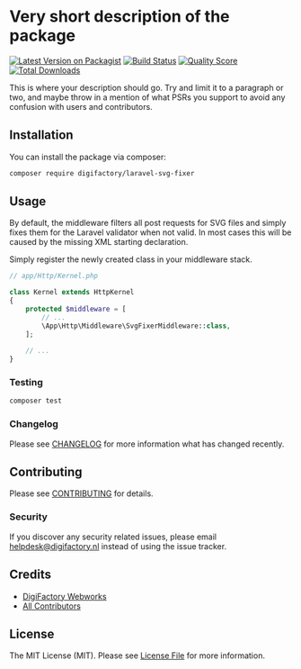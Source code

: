 # Very short description of the package

[![Latest Version on Packagist](https://img.shields.io/packagist/v/digifactory/laravel-svg-fixer.svg?style=flat-square)](https://packagist.org/packages/digifactory/laravel-svg-fixer)
[![Build Status](https://img.shields.io/travis/digifactory/laravel-svg-fixer/master.svg?style=flat-square)](https://travis-ci.org/digifactory/laravel-svg-fixer)
[![Quality Score](https://img.shields.io/scrutinizer/g/digifactory/laravel-svg-fixer.svg?style=flat-square)](https://scrutinizer-ci.com/g/digifactory/laravel-svg-fixer)
[![Total Downloads](https://img.shields.io/packagist/dt/digifactory/laravel-svg-fixer.svg?style=flat-square)](https://packagist.org/packages/digifactory/laravel-svg-fixer)

This is where your description should go. Try and limit it to a paragraph or two, and maybe throw in a mention of what PSRs you support to avoid any confusion with users and contributors.

## Installation

You can install the package via composer:

```bash
composer require digifactory/laravel-svg-fixer
```

## Usage
By default, the middleware filters all post requests for SVG files and simply fixes them for the Laravel validator when not valid. In most cases this will be caused by the missing XML starting declaration.

Simply register the newly created class in your middleware stack.
``` php
// app/Http/Kernel.php

class Kernel extends HttpKernel
{
    protected $middleware = [
        // ...
        \App\Http\Middleware\SvgFixerMiddleware::class,
    ];
    
    // ...
}
```

### Testing

``` bash
composer test
```

### Changelog

Please see [CHANGELOG](CHANGELOG.md) for more information what has changed recently.

## Contributing

Please see [CONTRIBUTING](CONTRIBUTING.md) for details.

### Security

If you discover any security related issues, please email helpdesk@digifactory.nl instead of using the issue tracker.

## Credits

- [DigiFactory Webworks](https://github.com/digifactory)
- [All Contributors](../../contributors)

## License

The MIT License (MIT). Please see [License File](LICENSE.md) for more information.
